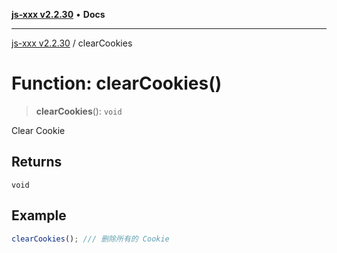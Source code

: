 [**js-xxx v2.2.30**](../README.md) • **Docs**

***

[js-xxx v2.2.30](../README.md) / clearCookies

# Function: clearCookies()

> **clearCookies**(): `void`

Clear Cookie

## Returns

`void`

## Example

```ts
clearCookies(); /// 删除所有的 Cookie
```
